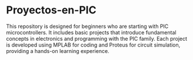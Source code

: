 # Proyectos-en-PIC

This repository is designed for beginners who are starting with PIC microcontrollers. It includes basic projects that introduce fundamental concepts in electronics and programming with the PIC family. Each project is developed using MPLAB for coding and Proteus for circuit simulation, providing a hands-on learning experience.
